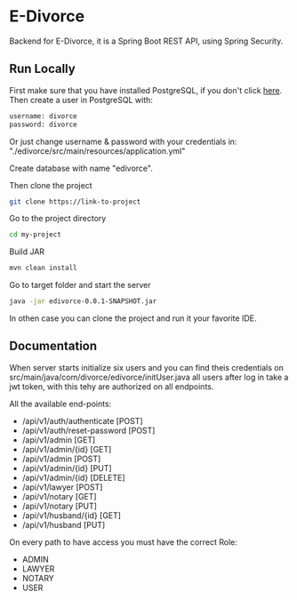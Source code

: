 # E-Divorce

Backend for E-Divorce, it is a Spring Boot REST API, using Spring Security.

## Run Locally

First make sure that you have installed PostgreSQL, if you don't click [here](https://www.postgresql.org/download/).
Then create a user in PostgreSQL with:  
```bash
username: divorce  
password: divorce
```
Or just change username & password with your credentials in: "./edivorce/src/main/resources/application.yml"

Create database with name "edivorce".

Then clone the project

```bash
git clone https://link-to-project
```

Go to the project directory

```bash
cd my-project
```

Build JAR

```bash
mvn clean install
```

Go to target folder and start the server

```bash
java -jar edivorce-0.0.1-SNAPSHOT.jar
```

In othen case you can clone the project and run it your favorite IDE.
## Documentation

When server starts initialize six users and you can find theis credentials on src/main/java/com/divorce/edivorce/initUser.java all users after log in take a jwt token, with this tehy are authorized on all endpoints.

All the available end-points:
- /api/v1/auth/authenticate [POST]
- /api/v1/auth/reset-password [POST]
- /api/v1/admin [GET]
- /api/v1/admin/{id} [GET]
- /api/v1/admin [POST]
- /api/v1/admin/{id} [PUT]
- /api/v1/admin/{id} [DELETE]
- /api/v1/lawyer [POST]
- /api/v1/notary [GET]
- /api/v1/notary [PUT]
- /api/v1/husband/{id} [GET]
- /api/v1/husband [PUT]

On every path to have access you must have the correct Role:
- ADMIN 
- LAWYER 
- NOTARY 
- USER